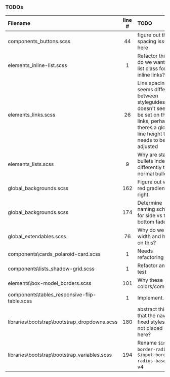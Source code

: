 ### TODOs
| Filename | line # | TODO
|:------|:------:|:------
| components\_buttons.scss | 44 | figure out the spacing issues here
| elements\_inline-list.scss | 1 | Refactor this -- do  we want a list class for inline links?
| elements\_links.scss | 26 | Line spacing seems different between styleguides -- doesn't seem to be set on these links, perhaps theres a global line height that needs to be adjusted
| elements\_lists.scss | 9 | Why are star bullets indented differently than normal bullets?
| global\_backgrounds.scss | 162 | Figure out which red gradient is right.
| global\_backgrounds.scss | 174 | Determine naming scheme for side vs top bottom fades
| global\_extendables.scss | 76 | Why do we set width and height on this?
| components\cards\_polaroid-card.scss | 1 | Needs refactoring
| components\lists\_shadow-grid.scss | 1 | Refactor and test
| elements\box-model\_borders.scss | 101 | Why these colors/combo's?
| components\tables\_responsive-flip-table.scss | 1 | Implement.
| libraries\bootstrap\bootstrap\_dropdowns.scss | 180 | abstract this so that the navbar fixed styles are not placed here?
| libraries\bootstrap\bootstrap\_variables.scss | 194 | Rename `$input-border-radius` to `$input-border-radius-base` in v4